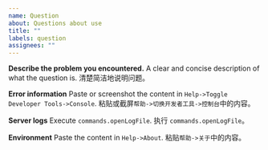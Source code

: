 ```yaml
---
name: Question
about: Questions about use
title: ""
labels: question
assignees: ""
---
```


**Describe the problem you encountered.**
A clear and concise description of what the question is.
清楚简洁地说明问题。

**Error information**
Paste or screenshot the content in `Help->Toggle Developer Tools->Console`.
粘贴或截屏`帮助->切换开发者工具->控制台`中的内容。

**Server logs**
Execute `commands.openLogFile`.
执行 `commands.openLogFile`。

**Environment**
Paste the content in `Help->About`.
粘贴`帮助->关于`中的内容。
